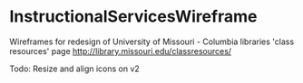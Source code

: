 # InstructionalServicesWireframe
Wireframes for redesign of University of Missouri - Columbia libraries 'class resources' page http://library.missouri.edu/classresources/

Todo: Resize and align icons on v2
